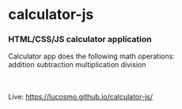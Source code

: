 # calculator-js
<h3><b>HTML/CSS/JS calculator application</b></h3>
Calculator app does the following math operations:<br>
addition
subtraction
multiplication
division


<br><br>
Live:
https://lucosmo.github.io/calculator-js/
